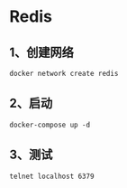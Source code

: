 # Redis
## 1、创建网络
``` SHELL
docker network create redis
```

## 2、启动
``` SHELL
docker-compose up -d
```
## 3、测试
``` SHELL
telnet localhost 6379
```